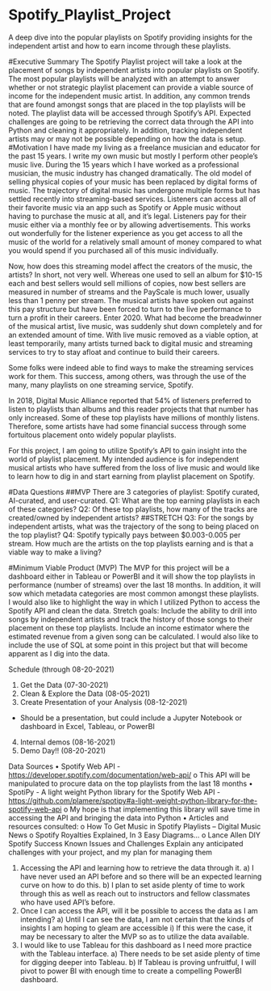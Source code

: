 # Spotify_Playlist_Project
A deep dive into the popular playlists on Spotify providing insights for the independent artist and how to earn income through these playlists.


#Executive Summary
The Spotify Playlist project will take a look at the placement of songs by independent artists into popular playlists on Spotify. The most popular playlists will be analyzed with an attempt to answer whether or not strategic playlist placement can provide a viable source of income for the independent music artist. In addition, any common trends that are found amongst songs that are placed in the top playlists will be noted. The playlist data will be accessed through Spotify’s API. Expected challenges are going to be retrieving the correct data through the API into Python and cleaning it appropriately. In addition, tracking independent artists may or may not be possible depending on how the data is setup.
#Motivation
I have made my living as a freelance musician and educator for the past 15 years. I write my own music but mostly I perform other people’s music live. During the 15 years which I have worked as a professional musician, the music industry has changed dramatically. The old model of selling physical copies of your music has been replaced by digital forms of music. The trajectory of digital music has undergone multiple forms but has settled recently into streaming-based services. Listeners can access all of their favorite music via an app such as Spotify or Apple music without having to purchase the music at all, and it’s legal. Listeners pay for their music either via a monthly fee or by allowing advertisements. This works out wonderfully for the listener experience as you get access to all the music of the world for a relatively small amount of money compared to what you would spend if you purchased all of this music individually.

Now, how does this streaming model affect the creators of the music, the artists? In short, not very well. Whereas one used to sell an album for $10-15 each and best sellers would sell millions of copies, now best sellers are measured in number of streams and the PayScale is much lower, usually less than 1 penny per stream. The musical artists have spoken out against this pay structure but have been forced to turn to the live performance to turn a profit in their careers.
Enter 2020. What had become the breadwinner of the musical artist, live music, was suddenly shut down completely and for an extended amount of time. With live music removed as a viable option, at least temporarily, many artists turned back to digital music and streaming services to try to stay afloat and continue to build their careers.

Some folks were indeed able to find ways to make the streaming services work for them. This success, among others, was through the use of the many, many playlists on one streaming service, Spotify.

In 2018, Digital Music Alliance reported that 54% of listeners preferred to listen to playlists than albums and this reader projects that that number has only increased. Some of these top playlists have millions of monthly listens.  Therefore, some artists have had some financial success through some fortuitous placement onto widely popular playlists.

For this project, I am going to utilize Spotify’s API to gain insight into the world of playlist placement.  My intended audience is for independent musical artists who have suffered from the loss of live music and would like to learn how to dig in and start earning from playlist placement on Spotify.

#Data Questions
##MVP
There are 3 categories of playlist: Spotify curated, AI-curated, and user-curated.
Q1: What are the top earning playlists in each of these categories?
Q2: Of these top playlists, how many of the tracks are created/owned by independent artists?
##STRETCH
Q3: For the songs by independent artists, what was the trajectory of the song to being placed on the top playlist?
Q4: Spotify typically pays between $0.003-0.005 per stream. How much are the artists on the top playlists earning and is that a viable way to make a living?


#Minimum Viable Product (MVP)
The MVP for this project will be a dashboard either in Tableau or PowerBI and it will show the top playlists in performance (number of streams) over the last 18 months. In addition, it will sow which metadata categories are most common amongst these playlists. I would also like to highlight the way in which I utilized Python to access the Spotify API and clean the data.
Stretch goals:
 Include the ability to drill into songs by independent artists and track the history of those songs to their placement on these top playlists.
Include an income estimator where the estimated revenue from a given song can be calculated.
I would also like to include the use of SQL at some point in this project but that will become apparent as I dig into the data.

Schedule (through 08-20-2021)
1.	Get the Data (07-30-2021)
2.	Clean & Explore the Data (08-05-2021)
3.	Create Presentation of your Analysis (08-12-2021)
-	Should be a presentation, but could include a Jupyter Notebook or dashboard in Excel, Tableau, or PowerBI
4.	Internal demos (08-16-2021)
5.	Demo Day!! (08-20-2021)

Data Sources
•	Spotify Web API - https://developer.spotify.com/documentation/web-api/
o	This API will be manipulated to procure data on the top playlists from the last 18 months
•	SpotiPy - A light weight Python library for the Spotify Web API  - https://github.com/plamere/spotipy#a-light-weight-python-library-for-the-spotify-web-api
o	My hope is that implementing this library will save time in accessing the API and bringing the data into Python
•	Articles and resources consulted:
o	How To Get Music in Spotify Playlists – Digital Music News
o	Spotify Royalties Explained, In 3 Easy Diagrams…
o	Lance Allen DIY Spotify Success
Known Issues and Challenges
Explain any anticipated challenges with your project, and my plan for managing them
1)	Accessing the API and learning how to retrieve the data through it.
a)	I have never used an API before and so there will be an expected learning curve on how to do this.
b)	I plan to set aside plenty of time to work through this as well as reach out to instructors and fellow classmates who have used API’s before.
2)	Once I can access the API, will it be possible to access the data as I am intending?
a)	Until I can see the data, I am not certain that the kinds of insights I am hoping to gleam are accessible
i)	If this were the case, it may be necessary to alter the MVP so as to utilize the data available.
3)	I would like to use Tableau for this dashboard as I need more practice with the Tableau interface.
a)	There needs to be set aside plenty of time for digging deeper into Tableau.
b)	If Tableau is proving unfruitful, I will pivot to power BI with enough time to create a compelling PowerBI dashboard.
